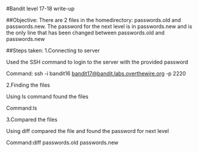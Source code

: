 #Bandit level 17-18 write-up

##Objective: There are 2 files in the homedirectory: passwords.old and passwords.new. The password for the next level is in passwords.new and is the only line that has been changed between passwords.old and passwords.new

##Steps taken: 1.Connecting to server

Used the SSH command to login to the server with the provided password

Command: ssh -i bandit16 bandit17@bandit.labs.overthewire.org -p 2220

2.Finding the files

Using ls command found the files

Command:ls

3.Compared the files

Using diff compared the file and found the password for next level

Command:diff passwords.old passwords.new
